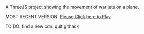 A ThreeJS project showing the movement of war jets on a plane.

MOST RECENT VERSION: [Please Click here to Play](https://rawcdn.githack.com/alperenbutun/free-time-project/ec9c537/index.html)

TO DO: find a new cdn: quit githack
